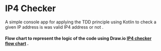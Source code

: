 # IP4 Checker
A simple console app for applying the TDD principle using Kotlin to check a given IP address is was valid IP4 address or not .

#### Flow chart to represent the logic of the code using Draw.io  [IP4 checker flow chart](https://drive.google.com/file/d/19D7DdGAfFL7tKVAJCDGV3SGAK94_oPrl/view?usp=drive_link) .
